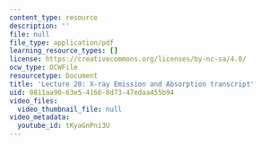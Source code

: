 ```yaml
---
content_type: resource
description: ''
file: null
file_type: application/pdf
learning_resource_types: []
license: https://creativecommons.org/licenses/by-nc-sa/4.0/
ocw_type: OCWFile
resourcetype: Document
title: 'Lecture 20: X-ray Emission and Absorption transcript'
uid: 0811aa90-63e5-4166-8d73-47edaa455b94
video_files:
  video_thumbnail_file: null
video_metadata:
  youtube_id: tKyaGnPni3U
---
```

